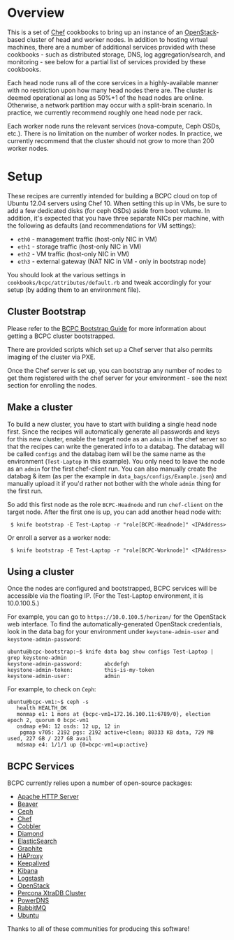 Overview
========

This is a set of [Chef](https://github.com/opscode/chef) cookbooks to bring up
an instance of an [OpenStack](http://www.openstack.org/)-based cluster of head
and worker nodes.  In addition to hosting virtual machines, there are a number
of additional services provided with these cookbooks - such as distributed
storage, DNS, log aggregation/search, and monitoring - see below for a partial
list of services provided by these cookbooks.

Each head node runs all of the core services in a highly-available manner with
no restriction upon how many head nodes there are.  The cluster is deemed
operational as long as 50%+1 of the head nodes are online.  Otherwise, a
network partition may occur with a split-brain scenario.  In practice,
we currently recommend roughly one head node per rack.

Each worker node runs the relevant services (nova-compute, Ceph OSDs, etc.).
There is no limitation on the number of worker nodes.  In practice, we
currently recommend that the cluster should not grow to more than 200 worker
nodes.

Setup
=====

These recipes are currently intended for building a BCPC cloud on top of
Ubuntu 12.04 servers using Chef 10. When setting this up in VMs, be sure to
add a few dedicated disks (for ceph OSDs) aside from boot volume. In
addition, it's expected that you have three separate NICs per machine, with
the following as defaults (and recommendations for VM settings):
 - ``eth0`` - management traffic (host-only NIC in VM)
 - ``eth1`` - storage traffic (host-only NIC in VM)
 - ``eth2`` - VM traffic (host-only NIC in VM)
 - ``eth3`` - external gateway (NAT NIC in VM - only in bootstrap node)

You should look at the various settings in ``cookbooks/bcpc/attributes/default.rb``
and tweak accordingly for your setup (by adding them to an environment file).

Cluster Bootstrap
-----------------

Please refer to the [BCPC Bootstrap Guide](https://github.com/bloomberg/chef-bcpc/blob/master/bootstrap.md)
for more information about getting a BCPC cluster bootstrapped.

There are provided scripts which set up a Chef server that also permits imaging
of the cluster via PXE.

Once the Chef server is set up, you can bootstrap any number of nodes to get
them registered with the chef server for your environment - see the next
section for enrolling the nodes.

Make a cluster
--------------

To build a new cluster, you have to start with building a single
head node first. Since the recipes will automatically generate all passwords
and keys for this new cluster, enable the target node as an ``admin`` in the
chef server so that the recipes can write the generated info to a databag.
The databag will be called ``configs`` and the databag item will be the same
name as the environment (``Test-Laptop`` in this example). You only need to
leave the node as an ``admin`` for the first chef-client run. You can also
manually create the databag & item (as per the example in
``data_bags/configs/Example.json``) and manually upload it if you'd rather
not bother with the whole ``admin`` thing for the first run.

So add this first node as the role ``BCPC-Headnode`` and run ``chef-client``
on the target node. After the first one is up, you can add another head
node with:

```
 $ knife bootstrap -E Test-Laptop -r "role[BCPC-Headnode]" <IPAddress>
```

Or enroll a server as a worker node:

```
 $ knife bootstrap -E Test-Laptop -r "role[BCPC-Worknode]" <IPAddress>
```

Using a cluster
---------------

Once the nodes are configured and bootstrapped, BCPC services will be
accessible via the floating IP.  (For the Test-Laptop environment, it is
10.0.100.5.)

For example, you can go to ``https://10.0.100.5/horizon/`` for the OpenStack
web interface.  To find the automatically-generated OpenStack credentials, look
in the data bag for your environment under ``keystone-admin-user`` and
``keystone-admin-password``:

```
ubuntu@bcpc-bootstrap:~$ knife data bag show configs Test-Laptop | grep keystone-admin
keystone-admin-password:       abcdefgh
keystone-admin-token:          this-is-my-token
keystone-admin-user:           admin

```

For example, to check on ``Ceph``:

```
ubuntu@bcpc-vm1:~$ ceph -s
   health HEALTH_OK
   monmap e1: 1 mons at {bcpc-vm1=172.16.100.11:6789/0}, election epoch 2, quorum 0 bcpc-vm1
   osdmap e94: 12 osds: 12 up, 12 in
    pgmap v705: 2192 pgs: 2192 active+clean; 80333 KB data, 729 MB used, 227 GB / 227 GB avail
   mdsmap e4: 1/1/1 up {0=bcpc-vm1=up:active}
```

BCPC Services
-------------

BCPC currently relies upon a number of open-source packages:

 - [Apache HTTP Server](http://httpd.apache.org/)
 - [Beaver](https://github.com/josegonzalez/beaver)
 - [Ceph](http://ceph.com/)
 - [Chef](http://www.opscode.com/chef/)
 - [Cobbler](http://www.cobblerd.org/)
 - [Diamond](https://github.com/BrightcoveOS/Diamond)
 - [ElasticSearch](http://www.elasticsearch.org/)
 - [Graphite](http://graphite.readthedocs.org/en/latest/)
 - [HAProxy](http://haproxy.1wt.eu/)
 - [Keepalived](http://www.keepalived.org/)
 - [Kibana](http://kibana.org/)
 - [Logstash](http://logstash.net/)
 - [OpenStack](http://www.openstack.org/)
 - [Percona XtraDB Cluster](http://www.percona.com/software/percona-xtradb-cluster)
 - [PowerDNS](https://www.powerdns.com/)
 - [RabbitMQ](http://www.rabbitmq.com/)
 - [Ubuntu](http://www.ubuntu.com/)

Thanks to all of these communities for producing this software!
